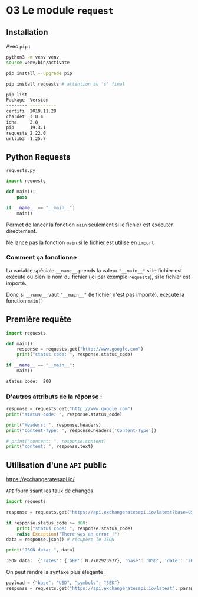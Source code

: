 # 03 Le module `request`

## Installation

Avec `pip` :

```bash
python3 -m venv venv
source venv/bin/activate

pip install --upgrade pip

pip install requests # attention au 's' final

pip list
Package  Version   
-------- ----------
certifi  2019.11.28
chardet  3.0.4     
idna     2.8       
pip      19.3.1    
requests 2.22.0    
urllib3  1.25.7 
```

## Python Requests

`requests.py`

```python
import requests

def main():
    pass

if __name__ == "__main__":
    main()
```

Permet de lancer la fonction `main` seulement si le fichier est exécuter directement.

Ne lance pas la fonction `main` si le fichier est utilisé en `import`

### Comment ça fonctionne

La variable spéciale `__name__` prends la valeur `"__main__"` si le fichier est exécuté ou bien le nom du fichier (ici par exemple `requests`), si le fichier est importé.

Donc si `__name__` vaut `"__main__"` (le fichier n'est pas importé), exécute la fonction `main()`

## Première requête

```python
import requests

def main():
    response = requests.get("http://www.google.com")
    print("status code: ", response.status_code)

if __name__ == "__main__":
    main()
```

```bash
status code:  200
```

### D'autres attributs de la réponse :

```python
response = requests.get("http://www.google.com")
print("status code: ", response.status_code)

print("Headers: ", response.headers)
print("Content-Type: ", response.headers['Content-Type'])

# print("content: ", response.content)
print("content: ", response.text)
```

## Utilisation d'une `API` public

https://exchangeratesapi.io/

`API` fournissant les taux de changes.

```python
import requests

response = requests.get("https://api.exchangeratesapi.io/latest?base=USD&symbols=GBP")

if response.status_code >= 300:
    print("status code: ", response.status_code)
    raise Exception("There was an error !")
data = response.json() # récupère le JSON

print("JSON data: ", data)
```

```bash
JSON data:  {'rates': {'GBP': 0.7702923977}, 'base': 'USD', 'date': '2020-01-14'}
```

On peut rendre la syntaxe plus élégante :

```python
payload = {"base": "USD", "symbols": "SEK"}
response = requests.get("https://api.exchangeratesapi.io/latest", params=payload)
```

